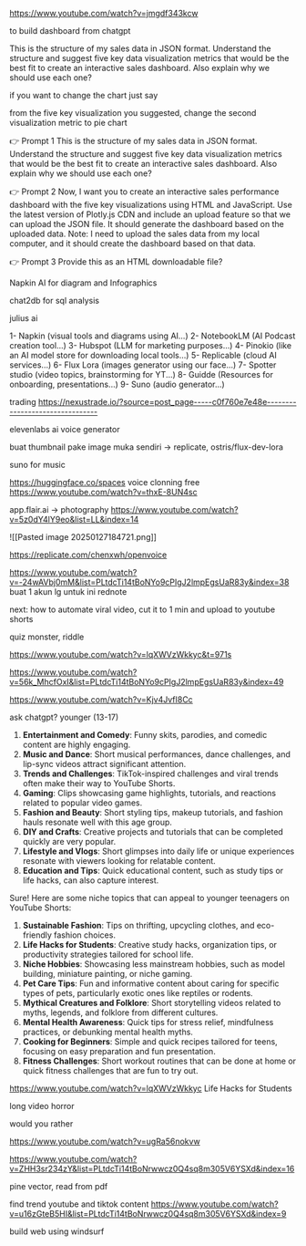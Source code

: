 
https://www.youtube.com/watch?v=jmgdf343kcw


to build dashboard from chatgpt

This is the structure of my sales data in JSON format. Understand the structure and suggest five key data visualization metrics that would be the best fit to create an interactive sales dashboard. Also explain why we should use each one?


if you want to change the chart just say

from the five key visualization you suggested, change the second visualization metric to pie chart



👉 Prompt 1 This is the structure of my sales data in JSON format. Understand the structure and suggest five key data visualization metrics that would be the best fit to create an interactive sales dashboard. Also explain why we should use each one? 

👉 Prompt 2 Now, I want you to create an interactive sales performance dashboard with the five key visualizations using HTML and JavaScript. Use the latest version of Plotly.js CDN and include an upload feature so that we can upload the JSON file. It should generate the dashboard based on the uploaded data. Note: I need to upload the sales data from my local computer, and it should create the dashboard based on that data. 

👉 Prompt 3 Provide this as an HTML downloadable file?


Napkin AI for diagram and Infographics


chat2db for sql analysis


julius ai

1- Napkin (visual tools and diagrams using AI...) 
2- NotebookLM (AI Podcast creation tool...) 
3- Hubspot (LLM for marketing purposes...) 
4- Pinokio (like an AI model store for downloading local tools...) 
5- Replicable (cloud AI services...) 
6- Flux Lora (images generator using our face...) 
7- Spotter studio (video topics, brainstorming for YT...) 
8- Guidde (Resources for onboarding, presentations...) 
9- Suno (audio generator...)


trading
https://nexustrade.io/?source=post_page-----c0f760e7e48e--------------------------------


elevenlabs ai voice generator


buat thumbnail pake image muka sendiri -> replicate, ostris/flux-dev-lora


suno for music 


https://huggingface.co/spaces voice clonning free https://www.youtube.com/watch?v=thxE-8UN4sc

app.flair.ai -> photography https://www.youtube.com/watch?v=5z0dY4lY9eo&list=LL&index=14

![[Pasted image 20250127184721.png]]



https://replicate.com/chenxwh/openvoice



https://www.youtube.com/watch?v=-24wAVbj0mM&list=PLtdcTi14tBoNYo9cPIgJ2lmpEgsUaR83y&index=38
buat 1 akun lg untuk ini
rednote

next: how to automate viral video, cut it to 1 min and upload to youtube shorts

quiz monster, riddle


https://www.youtube.com/watch?v=lqXWVzWkkyc&t=971s

https://www.youtube.com/watch?v=56k_MhcfOxI&list=PLtdcTi14tBoNYo9cPIgJ2lmpEgsUaR83y&index=49

https://www.youtube.com/watch?v=Kjv4JvfI8Cc

ask chatgpt? younger (13-17)
1. **Entertainment and Comedy**: Funny skits, parodies, and comedic content are highly engaging.
2. **Music and Dance**: Short musical performances, dance challenges, and lip-sync videos attract significant attention.
3. **Trends and Challenges**: TikTok-inspired challenges and viral trends often make their way to YouTube Shorts.
4. **Gaming**: Clips showcasing game highlights, tutorials, and reactions related to popular video games.
5. **Fashion and Beauty**: Short styling tips, makeup tutorials, and fashion hauls resonate well with this age group.
6. **DIY and Crafts**: Creative projects and tutorials that can be completed quickly are very popular.
7. **Lifestyle and Vlogs**: Short glimpses into daily life or unique experiences resonate with viewers looking for relatable content.
8. **Education and Tips**: Quick educational content, such as study tips or life hacks, can also capture interest.


Sure! Here are some niche topics that can appeal to younger teenagers on YouTube Shorts:
1. **Sustainable Fashion**: Tips on thrifting, upcycling clothes, and eco-friendly fashion choices.
2. **Life Hacks for Students**: Creative study hacks, organization tips, or productivity strategies tailored for school life.
3. **Niche Hobbies**: Showcasing less mainstream hobbies, such as model building, miniature painting, or niche gaming.
4. **Pet Care Tips**: Fun and informative content about caring for specific types of pets, particularly exotic ones like reptiles or rodents.
5. **Mythical Creatures and Folklore**: Short storytelling videos related to myths, legends, and folklore from different cultures.
6. **Mental Health Awareness**: Quick tips for stress relief, mindfulness practices, or debunking mental health myths.
7. **Cooking for Beginners**: Simple and quick recipes tailored for teens, focusing on easy preparation and fun presentation.
8. **Fitness Challenges**: Short workout routines that can be done at home or quick fitness challenges that are fun to try out.

https://www.youtube.com/watch?v=lqXWVzWkkyc Life Hacks for Students

long video horror

would you rather

https://www.youtube.com/watch?v=ugRa56nokvw



https://www.youtube.com/watch?v=ZHH3sr234zY&list=PLtdcTi14tBoNrwwcz0Q4sq8m305V6YSXd&index=16

pine vector, read from pdf 



find trend youtube and tiktok content 
https://www.youtube.com/watch?v=u16zGteB5HI&list=PLtdcTi14tBoNrwwcz0Q4sq8m305V6YSXd&index=9



build web using windsurf